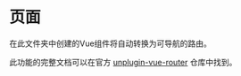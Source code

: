 # 页面

在此文件夹中创建的Vue组件将自动转换为可导航的路由。

此功能的完整文档可以在官方 [unplugin-vue-router](https://github.com/posva/unplugin-vue-router) 仓库中找到。
